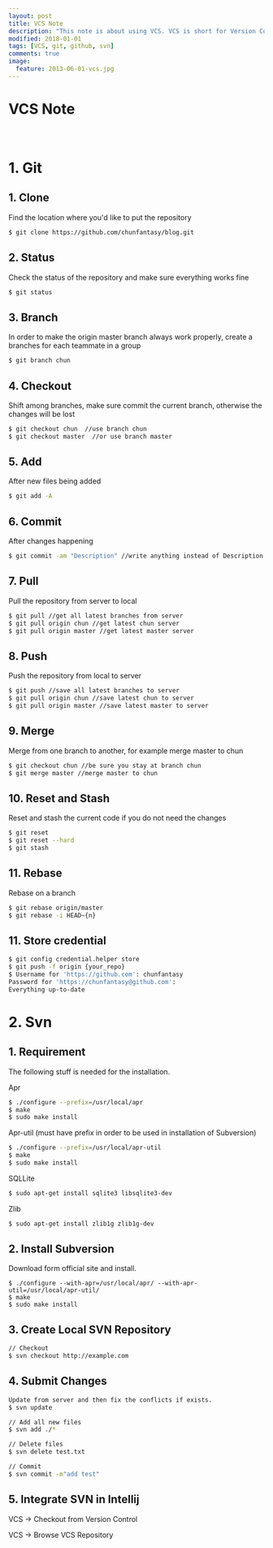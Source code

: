 ```yaml
---
layout: post
title: VCS Note
description: "This note is about using VCS. VCS is short for Version Control System."
modified: 2018-01-01
tags: [VCS, git, github, svn]
comments: true
image:
  feature: 2013-06-01-vcs.jpg
---
```


# VCS Note

<div class="social-share" data-initialized="true">
    <a href="#" class="social-share-icon icon-weibo"></a>
    <a href="#" class="social-share-icon icon-qq"></a>
    <a href="#" class="social-share-icon icon-wechat"></a>
</div>
<link rel="stylesheet" href="https://resource.chun.no/sharejs/css/share.min.css">
<script src="https://resource.chun.no/sharejs/js/social-share.min.js"></script>

### &nbsp;

# 1. Git

## 1. Clone

Find the location where you'd like to put the repository
``` bash
$ git clone https://github.com/chunfantasy/blog.git
```

## 2. Status

Check the status of the repository and make sure everything works fine
``` bash
$ git status
```

## 3. Branch

In order to make the origin master branch always work properly, create a branches for each teammate in a group
``` bash
$ git branch chun
```

## 4. Checkout

Shift among branches, make sure commit the current branch, otherwise the changes will be lost
``` bash
$ git checkout chun  //use branch chun
$ git checkout master  //or use branch master
```

## 5. Add

After new files being added
``` bash
$ git add -A
```


## 6. Commit

After changes happening
``` bash
$ git commit -am "Description" //write anything instead of Description
```

## 7. Pull

Pull the repository from server to local
``` bash
$ git pull //get all latest branches from server
$ git pull origin chun //get latest chun server
$ git pull origin master //get latest master server
```

## 8. Push

Push the repository from local to server
``` bash
$ git push //save all latest branches to server
$ git pull origin chun //save latest chun to server
$ git pull origin master //save latest master to server
```

## 9. Merge

Merge from one branch to another, for example merge master to chun
``` bash
$ git checkout chun //be sure you stay at branch chun
$ git merge master //merge master to chun
```

## 10. Reset and Stash

Reset and stash the current code if you do not need the changes
``` bash
$ git reset
$ git reset --hard
$ git stash
```

## 11. Rebase

Rebase on a branch
``` bash
$ git rebase origin/master
$ git rebase -i HEAD~{n}
```

## 11. Store credential

``` bash
$ git config credential.helper store
$ git push -f origin {your_repo}
$ Username for 'https://github.com': chunfantasy
Password for 'https://chunfantasy@github.com':
Everything up-to-date
```

# 2. Svn

## 1. Requirement

The following stuff is needed for the installation.

Apr
``` bash
$ ./configure --prefix=/usr/local/apr
$ make
$ sudo make install
```

Apr-util (must have prefix in order to be used in installation of Subversion)
``` bash
$ ./configure --prefix=/usr/local/apr-util
$ make
$ sudo make install
```

SQLLite
``` bash
$ sudo apt-get install sqlite3 libsqlite3-dev
```

Zlib
``` bash
$ sudo apt-get install zlib1g zlib1g-dev
```


## 2. Install Subversion

Download form official site and install.
```
$ ./configure --with-apr=/usr/local/apr/ --with-apr-util=/usr/local/apr-util/
$ make
$ sudo make install
```

## 3. Create Local SVN Repository

``` bash
// Checkout
$ svn checkout http://example.com
```

## 4. Submit Changes

``` bash
Update from server and then fix the conflicts if exists.
$ svn update

// Add all new files
$ svn add ./*

// Delete files
$ svn delete test.txt

// Commit
$ svn commit -m"add test"
```

## 5. Integrate SVN in Intellij

VCS -> Checkout from Version Control

VCS -> Browse VCS Repository